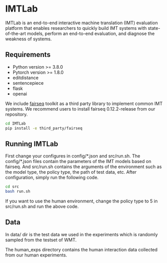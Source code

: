 # IMTLab
IMTLab is an end-to-end interactive machine translation (IMT) evaluation platform that enables researchers to quickly build IMT systems with state-of-the-art models, perform an end-to-end evaluation, and diagnose the weakness of systems.

## Requirements
- Python version >= 3.8.0
- Pytorch version >= 1.8.0
- editdistance
- sentencepiece
- flask
- openai

We include [fairseq](https://github.com/facebookresearch/fairseq) toolkit as a third party library to implement common IMT systems. We recommend users to install fairseq 0.12.2-release from our repository.
``` bash
cd IMTLab
pip install -e third_party/fairseq
```

## Running IMTLab
First change your configures in config/*.json and src/run.sh. The config/\*.json files contain the parameters of the IMT models based on fairseq. And src/run.sh contains the arguments of the environment such as the model type, the policy type, the path of test data, etc. After configuration, simply run the following code.

``` bash
cd src
bash run.sh
```

If you want to use the human environment, change the policy type to 5 in src/run.sh and run the above code.

## Data
In data/ dir is the test data we used in the experiments which is randomly sampled from the testset of WMT.

The human_exps directory contains the human interaction data collected from our human experiments.